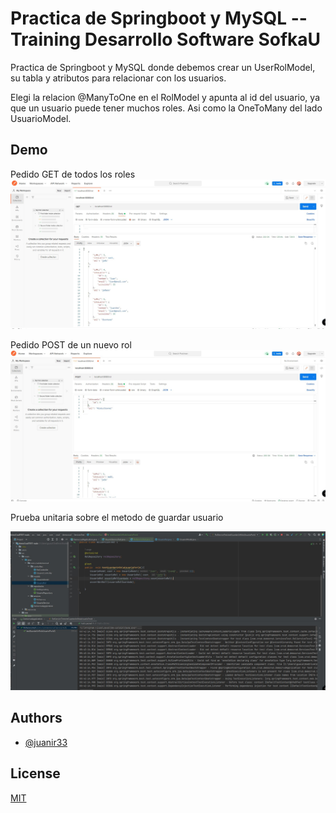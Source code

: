 
# Practica de Springboot y MySQL -- Training Desarrollo Software SofkaU

Practica de Springboot y MySQL donde debemos crear un UserRolModel, su tabla y atributos
para relacionar con los usuarios. 

Elegi la relacion @ManyToOne en el RolModel y apunta al id del usuario, ya que un usuario puede tener muchos roles. 
Asi como la OneToMany del lado UsuarioModel. 






## Demo
Pedido GET de todos los roles
![Imagen de pedido get roles postman](https://raw.githubusercontent.com/juanir33/Practica-Springboot/main/src/main/imgs/get%20all.jpg)


Pedido POST de un nuevo rol
![Imagen de pedido get roles postman](https://raw.githubusercontent.com/juanir33/Practica-Springboot/main/src/main/imgs/post.jpg)



Prueba unitaria sobre el metodo de guardar usuario

![Imagen de pedido get roles postman](https://raw.githubusercontent.com/juanir33/Practica-Springboot/main/src/main/imgs/unitaria1.jpg)



## Authors

- [@juanir33](https://www.github.com/juanir33)


## License

[MIT](https://choosealicense.com/licenses/mit/)

